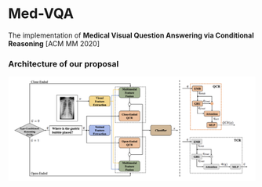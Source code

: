 # Med-VQA
The implementation of **Medical Visual Question Answering via Conditional Reasoning** [ACM MM 2020]

### Architecture of our proposal
![Image text](https://raw.githubusercontent.com/Awenbocc/Med-VQA/master/pics/architecture.png)


